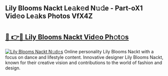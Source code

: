 ## Lily Blooms Nackt Le𝚊k𝚎d N𝚞𝚍e - Part-oX1 Vid𝚎o Le𝚊ks Photos VfX4Z

# <h2><a href="http://fb66o6w.evod.top/?m=Lily+Blooms+Nackt">🔗 👉🔴 Lily Blooms Nackt Vid𝚎o Ph𝚘t𝚘s</a></h2>

[![Lily Blooms Nackt N𝚞d𝚎s](https://i.imgur.com/8V9OHl7.gif)](http://fb66o6w.evod.top/?m=Lily+Blooms+Nackt)
Online personality Lily Blooms Nackt with a focus on dance and lifestyle content. Innovative designer Lily Blooms Nackt, known for their creative vision and contributions to the world of fashion and design. 
